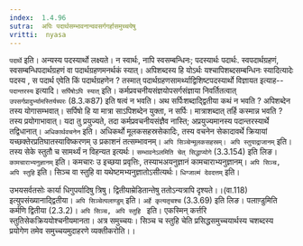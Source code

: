 ```yaml
---
index:  1.4.96
sutra:  अपिः पदार्थसम्भावनान्ववसर्गगर्हासमुच्चयेषु
vritti:  nyasa
---
```


`पदार्थे` इति। अन्यस्य पदस्यार्थो लक्ष्यते। न स्वार्थः, नापि स्वसम्बन्धिनः; पदस्यार्थः पदार्थः. स्वपदार्थग्रहणं, स्वसम्बन्धिपदार्थग्रहणं वा पदार्थग्रहणमनर्थकं स्यात्। अपिशब्दस्य हि योऽर्थः यश्चापिशब्दसम्बन्धिनः स्यादित्यादेः पदस्य , स पदार्थ एवेति किं पदार्थग्रहणेन ? तस्मात् पदार्थग्रहणसामर्थ्याद्विशिष्टपदस्यार्थो विज्ञायत इत्याह-- `पदान्तरस्य` इत्यादि। `सर्पिषोऽपि स्यात्` इति। कर्मप्रवचनीयसंज्ञयोपसर्गसंज्ञाया निवर्तितत्वात् `उपसर्गप्रादुर्भ्यामस्तिर्यच्परः` (8.3.क87) इति षत्वं न भवति। अथ सर्पिःशब्दाद्द्वितीया कथं न भवति ? अपिशब्देन तस्य योगासम्भवात्। सर्पिषो हि या मात्रा साऽपिशब्देन युक्ता, न सर्पिः। मात्राशब्दात् तर्हि कस्मान्न भवति ? तस्य प्रयोगाभावात्। यदा तु प्रयुज्यते, तदा कर्मप्रवचनीयसंज्ञैव नास्ति; अप्रयुज्यमानस्य पदान्तरस्यार्थे तद्विधानात्। `अधिकार्थवचनेन` इति। अधिकर्थो मूलकसहस्रसेकादिः, तस्य वचनेन सेकादावर्थे क्रियायां यच्छक्तेरप्रतिघातस्याविष्करणम् उ प्रकाशनं तत्सम्भावनम्। `अपि सिञ्चेन्मूलकसहस्रम्। अपि स्तुयाद्राजानम्` इति। तस्य सेके स्तुतौ च सामर्थ्यं न विहन्यत इत्यर्थः। `सम्भावनेऽलमिति चेत् सिद्धाप्योगे` (3.3.154) इति लिङ। `कामचाराभ्यनुज्ञानम्` इति। कमचारः उ इच्छया प्रवृत्तिः, तस्याभअयनुज्ञानं कामचाराभ्यनुज्ञानम्। `अपि सिञ्च, अपि स्तुहि` इति। सिञ्च वा स्तुहि वा यथेष्टमभ्यनुज्ञातोऽसीत्यर्थः। `धिग्जाल्मं देवदत्तम्` इति।

उभयसर्वतसोः कार्या धिगुपर्यादिषु त्रिषु।
द्वितीयाम्रेडितान्तेषु ततोऽन्यत्रापि दृश्यते।।(वा.118)
इत्युपसंख्यानाद्द्वितीया। `अपि सिञ्चेत्पलाण्डुम्` इति। `अर्हे कृत्यतृचश्च` (3.3.69) इति लिङ। पलाण़्डुमिति कर्मणि द्वितीया (2.3.2)। `अपि सिञ्च, अपि स्तुहि ` इति। एकस्मिन् कर्त्तरि स्तुतिसेकक्रिययोश्चनीयमानता। अत्र समुच्चयः। सिञ्च च स्तुहि चेति प्रसिद्धसमुच्चयार्थस्य चशब्दस्य प्रयोगेण तमेव समुच्चयमुदाहरणे व्यक्तीकरोति।।

